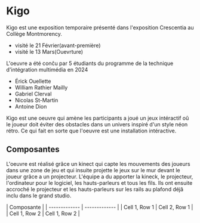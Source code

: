 # Kigo

Kigo est une exposition temporaire présenté dans l'exposition Crescentia au Collège Montmorency.
- visité le 21 Février(avant-première)
- visité le 13 Mars(Ouevrture)

L'oeuvre a été conĉu par 5 étudiants du programme de la technique d'intégration multimédia en 2024
- Érick Ouellette
- William Rathier Mailly
- Gabriel Clerval
- Nicolas St-Martin
- Antoine Dion

Kigo est une oeuvre qui amène les participants a joué un jeux intéractif oû le joueur doit éviter des obstacles dans un univers inspiré d'un style néon rétro. Ce qui fait en sorte que l'oeuvre est une installation intéractive. 

## Composantes
L'oeuvre est réalisé grâce un kinect qui capte les mouvements des joueurs dans une zone de jeu et qui insuite projette le jeux sur le mur devant le joueur grâce a un projecteur.  L'équipe a du apporter la kineck, le projecteur, l'ordinateur pour le logiciel, les hauts-parleurs et tous les fils. Ils ont ensuite accroché le projecteur et les hauts-parleurs sur les rails au plafond déjâ inclu dans le grand studio.

| Composante          |
| ------------- | ------------- |
| Cell 1, Row 1 | Cell 2, Row 1 |
| Cell 1, Row 2 | Cell 1, Row 2 |






